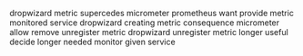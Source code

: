 dropwizard metric supercedes micrometer prometheus want provide metric monitored service dropwizard creating metric consequence micrometer allow remove unregister metric dropwizard unregister metric longer useful decide longer needed monitor given service